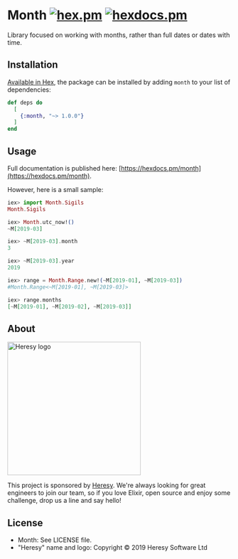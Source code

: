 # Month [![hex.pm](https://img.shields.io/hexpm/v/month.svg?style=flat-square)](https://hex.pm/packages/month) [![hexdocs.pm](https://img.shields.io/badge/docs-latest-green.svg?style=flat-square)](https://hexdocs.pm/month)

Library focused on working with months, rather than full dates or dates with time.

## Installation

[Available in Hex](https://hex.pm/docs/publish), the package can be installed
by adding `month` to your list of dependencies:

```elixir
def deps do
  [
    {:month, "~> 1.0.0"}
  ]
end
```

## Usage

Full documentation is published here: [https://hexdocs.pm/month](https://hexdocs.pm/month).

However, here is a small sample:

```ex
iex> import Month.Sigils
Month.Sigils

iex> Month.utc_now!()
~M[2019-03]

iex> ~M[2019-03].month
3

iex> ~M[2019-03].year
2019

iex> range = Month.Range.new!(~M[2019-01], ~M[2019-03])
#Month.Range<~M[2019-01], ~M[2019-03]>

iex> range.months
[~M[2019-01], ~M[2019-02], ~M[2019-03]]
```

## About

<img src="http://cdn.heresy.io/media/logo.png" alt="Heresy logo" width=300>

This project is sponsored by [Heresy](http://heresy.io). We're always looking for great engineers to join our team, so if you love Elixir, open source and enjoy some challenge, drop us a line and say hello!

## License

- Month: See LICENSE file.
- "Heresy" name and logo: Copyright © 2019 Heresy Software Ltd
